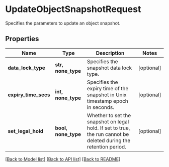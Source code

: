 # UpdateObjectSnapshotRequest

Specifies the parameters to update an object snapshot.

## Properties
Name | Type | Description | Notes
------------ | ------------- | ------------- | -------------
**data_lock_type** | **str, none_type** | Specifies the snapshot data lock type. | [optional] 
**expiry_time_secs** | **int, none_type** | Specifies the expiry time of the snapshot in Unix timestamp epoch in seconds. | [optional] 
**set_legal_hold** | **bool, none_type** | Whether to set the snapshot on legal hold. If set to true, the run cannot be deleted during the retention period. | [optional] 

[[Back to Model list]](../README.md#documentation-for-models) [[Back to API list]](../README.md#documentation-for-api-endpoints) [[Back to README]](../README.md)


